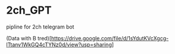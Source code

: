 # 2ch_GPT
pipline for 2ch telegram bot


(Data with B tred)[https://drive.google.com/file/d/1sYdutKVcXgcg-lTtanv1WkGQ4cTYNz0d/view?usp=sharing]
